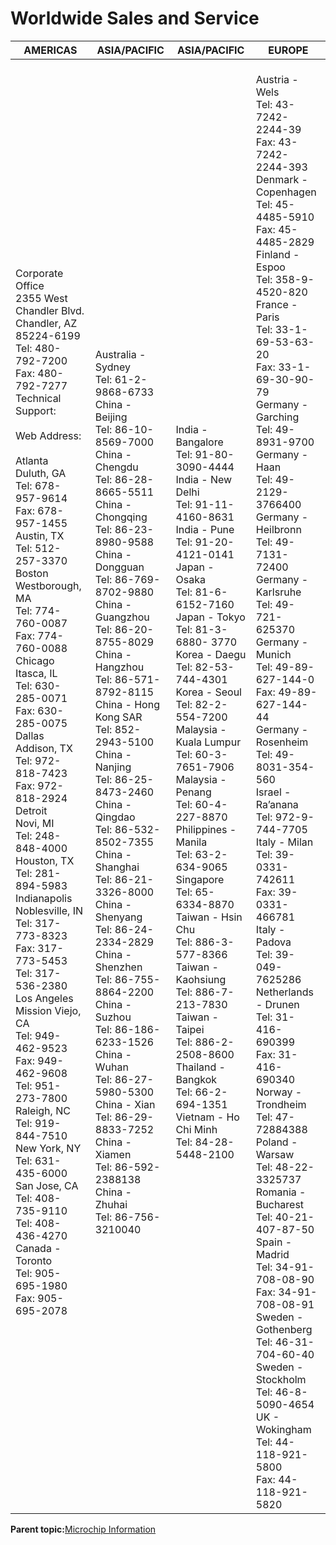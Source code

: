 # Worldwide Sales and Service

|AMERICAS|ASIA/PACIFIC|ASIA/PACIFIC|EUROPE|
|--------|------------|------------|------|
|<br /> Corporate Office<br /> 2355 West Chandler Blvd.<br /> Chandler, AZ 85224-6199<br /> Tel: 480-792-7200<br /> Fax: 480-792-7277<br /> Technical Support:<br /> <br /> Web Address:<br /> <br /> Atlanta<br /> Duluth, GA<br /> Tel: 678-957-9614<br /> Fax: 678-957-1455<br /> Austin, TX<br /> Tel: 512-257-3370<br /> Boston<br /> Westborough, MA<br /> Tel: 774-760-0087<br /> Fax: 774-760-0088<br /> Chicago<br /> Itasca, IL<br /> Tel: 630-285-0071<br /> Fax: 630-285-0075<br /> Dallas<br /> Addison, TX<br /> Tel: 972-818-7423<br /> Fax: 972-818-2924<br /> Detroit<br /> Novi, MI<br /> Tel: 248-848-4000<br /> Houston, TX<br /> Tel: 281-894-5983<br /> Indianapolis<br /> Noblesville, IN<br /> Tel: 317-773-8323<br /> Fax: 317-773-5453<br /> Tel: 317-536-2380<br /> Los Angeles<br /> Mission Viejo, CA<br /> Tel: 949-462-9523<br /> Fax: 949-462-9608<br /> Tel: 951-273-7800<br /> Raleigh, NC<br /> Tel: 919-844-7510<br /> New York, NY<br /> Tel: 631-435-6000<br /> San Jose, CA<br /> Tel: 408-735-9110<br /> Tel: 408-436-4270<br /> Canada - Toronto<br /> Tel: 905-695-1980<br /> Fax: 905-695-2078<br />|<br /> Australia - Sydney<br /> Tel: 61-2-9868-6733<br /> China - Beijing<br /> Tel: 86-10-8569-7000<br /> China - Chengdu<br /> Tel: 86-28-8665-5511<br /> China - Chongqing<br /> Tel: 86-23-8980-9588<br /> China - Dongguan<br /> Tel: 86-769-8702-9880<br /> China - Guangzhou<br /> Tel: 86-20-8755-8029<br /> China - Hangzhou<br /> Tel: 86-571-8792-8115<br /> China - Hong Kong SAR<br /> Tel: 852-2943-5100<br /> China - Nanjing<br /> Tel: 86-25-8473-2460<br /> China - Qingdao<br /> Tel: 86-532-8502-7355<br /> China - Shanghai<br /> Tel: 86-21-3326-8000<br /> China - Shenyang<br /> Tel: 86-24-2334-2829<br /> China - Shenzhen<br /> Tel: 86-755-8864-2200<br /> China - Suzhou<br /> Tel: 86-186-6233-1526<br /> China - Wuhan<br /> Tel: 86-27-5980-5300<br /> China - Xian<br /> Tel: 86-29-8833-7252<br /> China - Xiamen<br /> Tel: 86-592-2388138<br /> China - Zhuhai<br /> Tel: 86-756-3210040<br />|<br /> India - Bangalore<br /> Tel: 91-80-3090-4444<br /> India - New Delhi<br /> Tel: 91-11-4160-8631<br /> India - Pune<br /> Tel: 91-20-4121-0141<br /> Japan - Osaka<br /> Tel: 81-6-6152-7160<br /> Japan - Tokyo<br /> Tel: 81-3-6880- 3770<br /> Korea - Daegu<br /> Tel: 82-53-744-4301<br /> Korea - Seoul<br /> Tel: 82-2-554-7200<br /> Malaysia - Kuala Lumpur<br /> Tel: 60-3-7651-7906<br /> Malaysia - Penang<br /> Tel: 60-4-227-8870<br /> Philippines - Manila<br /> Tel: 63-2-634-9065<br /> Singapore<br /> Tel: 65-6334-8870<br /> Taiwan - Hsin Chu<br /> Tel: 886-3-577-8366<br /> Taiwan - Kaohsiung<br /> Tel: 886-7-213-7830<br /> Taiwan - Taipei<br /> Tel: 886-2-2508-8600<br /> Thailand - Bangkok<br /> Tel: 66-2-694-1351<br /> Vietnam - Ho Chi Minh<br /> Tel: 84-28-5448-2100<br />|<br /> Austria - Wels<br /> Tel: 43-7242-2244-39<br /> Fax: 43-7242-2244-393<br /> Denmark - Copenhagen<br /> Tel: 45-4485-5910<br /> Fax: 45-4485-2829<br /> Finland - Espoo<br /> Tel: 358-9-4520-820<br /> France - Paris<br /> Tel: 33-1-69-53-63-20<br /> Fax: 33-1-69-30-90-79<br /> Germany - Garching<br /> Tel: 49-8931-9700<br /> Germany - Haan<br /> Tel: 49-2129-3766400<br /> Germany - Heilbronn<br /> Tel: 49-7131-72400<br /> Germany - Karlsruhe<br /> Tel: 49-721-625370<br /> Germany - Munich<br /> Tel: 49-89-627-144-0<br /> Fax: 49-89-627-144-44<br /> Germany - Rosenheim<br /> Tel: 49-8031-354-560<br /> Israel - Ra’anana<br /> Tel: 972-9-744-7705<br /> Italy - Milan<br /> Tel: 39-0331-742611<br /> Fax: 39-0331-466781<br /> Italy - Padova<br /> Tel: 39-049-7625286<br /> Netherlands - Drunen<br /> Tel: 31-416-690399<br /> Fax: 31-416-690340<br /> Norway - Trondheim<br /> Tel: 47-72884388<br /> Poland - Warsaw<br /> Tel: 48-22-3325737<br /> Romania - Bucharest<br /> Tel: 40-21-407-87-50<br /> Spain - Madrid<br /> Tel: 34-91-708-08-90<br /> Fax: 34-91-708-08-91<br /> Sweden - Gothenberg<br /> Tel: 46-31-704-60-40<br /> Sweden - Stockholm<br /> Tel: 46-8-5090-4654<br /> UK - Wokingham<br /> Tel: 44-118-921-5800<br /> Fax: 44-118-921-5820<br />|

**Parent topic:**[Microchip Information](GUID-0FB3F908-88EE-45CE-94F5-E97AF9049C9B.md)

